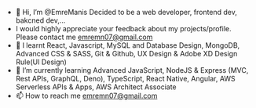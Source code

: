 - 👋 Hi, I’m @EmreManis Decided to be a web developer, frontend dev, bakcned dev,...
- I would highly appreciate your feedback about my projects/profile. Please contact me emremn07@gmail.com
- 👀 I learnt  React, Javascript, MySQL and Database Design, MongoDB, Advanced CSS & SASS, Git & Github, UX Design & Adobe XD Design Rule(UI Design)
- 🌱 I’m currently learning Advanced JavaScript, NodeJS & Express (MVC, Rest APIs, GraphQL, Deno), TypeScript, React Native, Angular, AWS Serverless APIs & Apps, AWS Architect Associate  
- 📫 How to reach me emremn07@gmail.com

